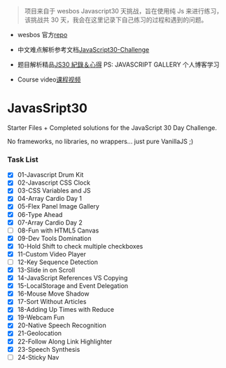 > 项目来自于 wesbos Javascript30 天挑战，旨在使用纯 Js 来进行练习，该挑战共 30 天，我会在这里记录下自己练习的过程和遇到的问题。

- wesbos 官方[repo](https://github.com/wesbos/JavaScript30)
- 中文难点解析参考文档[JavaScript30-Challenge](https://github.com/winar-jin/JavaScript30-Challenge)
- 题目解析精品[JS30 紀錄＆心得](https://guahsu.io/categories/JavaScript30/) PS: JAVASCRIPT GALLERY 个人博客学习

- Course video[课程视频](https://courses.wesbos.com/account/access/5ec2b36e9edbdf3638124954/view/194130650)

# JavasSript30

Starter Files + Completed solutions for the JavaScript 30 Day Challenge.

No frameworks, no libraries, no wrappers... just pure VanillaJS ;)

### Task List

- [x] 01-Javascript Drum Kit
- [x] 02-Javascript CSS Clock
- [x] 03-CSS Variables and JS
- [x] 04-Array Cardio Day 1
- [x] 05-Flex Panel Image Gallery
- [x] 06-Type Ahead
- [x] 07-Array Cardio Day 2
- [ ] 08-Fun with HTML5 Canvas
- [x] 09-Dev Tools Domination
- [x] 10-Hold Shift to check multiple checkboxes
- [x] 11-Custom Video Player
- [ ] 12-Key Sequence Detection
- [x] 13-Slide in on Scroll
- [x] 14-JavaScript References VS Copying
- [x] 15-LocalStorage and Event Delegation
- [x] 16-Mouse Move Shadow
- [x] 17-Sort Without Articles
- [x] 18-Adding Up Times with Reduce
- [x] 19-Webcam Fun
- [x] 20-Native Speech Recognition
- [x] 21-Geolocation
- [x] 22-Follow Along Link Highlighter
- [x] 23-Speech Synthesis
- [ ] 24-Sticky Nav
